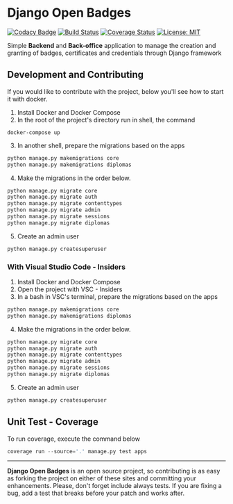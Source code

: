 # Django Open Badges
[![Codacy Badge](https://api.codacy.com/project/badge/Grade/68e59d6c044b46a0b8868df59cf05b61)](https://app.codacy.com/manual/samirhinojosa/django-open-diplomas?utm_source=github.com&utm_medium=referral&utm_content=samirhinojosa/django-open-diplomas&utm_campaign=Badge_Grade_Dashboard)
[![Build Status](https://travis-ci.org/samirhinojosa/Django-open-template.svg?branch=master)](https://travis-ci.org/samirhinojosa/Django-open-template)
[![Coverage Status](https://coveralls.io/repos/github/samirhinojosa/Django-open-template/badge.svg?branch=master)](https://coveralls.io/github/samirhinojosa/Django-open-template?branch=master)
[![License: MIT](https://img.shields.io/badge/License-MIT-yellow.svg)](https://opensource.org/licenses/MIT)

Simple **Backend** and **Back-office** application to manage the creation and granting of badges, certificates and credentials through Django framework

## Development and Contributing

If you would like to contribute with the project, below you'll see how to start it with docker.
1.  Install Docker and Docker Compose
2.  In the root of the project's directory run in shell, the command
```docker
docker-compose up
```
3.  In another shell, prepare the migrations based on the apps
```python
python manage.py makemigrations core
python manage.py makemigrations diplomas
```
4.  Make the migrations in the order below. 
```python
python manage.py migrate core
python manage.py migrate auth
python manage.py migrate contenttypes
python manage.py migrate admin
python manage.py migrate sessions
python manage.py migrate diplomas
```
5.  Create an admin user
```python
python manage.py createsuperuser
```

### With Visual Studio Code - Insiders
1.  Install Docker and Docker Compose
2.  Open the project with VSC - Insiders
3.  In a bash in VSC's terminal, prepare the migrations based on the apps
```python
python manage.py makemigrations core
python manage.py makemigrations diplomas
```
4.  Make the migrations in the order below. 
```python
python manage.py migrate core
python manage.py migrate auth
python manage.py migrate contenttypes
python manage.py migrate admin
python manage.py migrate sessions
python manage.py migrate diplomas
```
5.  Create an admin user
```python
python manage.py createsuperuser
```

## Unit Test - Coverage

To run coverage, execute the command below
```python
coverage run --source='.' manage.py test apps
```
---
**Django Open Badges**  is an open source project, so contributing is as easy as forking the project on either of these sites and committing your enhancements. Please, don't forget include always tests. If you are fixing a bug, add a test that breaks before your patch and works after.
